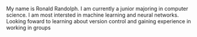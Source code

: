 My name is Ronald Randolph.
I am currently a junior majoring in computer science.
I am most intersted in machine learning and neural networks.
Looking foward to learning about version control and gaining experience in working in groups

